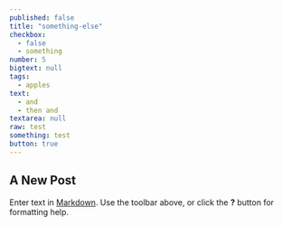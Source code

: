 ```yaml
---
published: false
title: "something-else"
checkbox: 
  - false
  - something
number: 5
bigtext: null
tags: 
  - apples
text: 
  - and
  - then and
textarea: null
raw: test
something: test
button: true
---
```






## A New Post

Enter text in [Markdown](http://daringfireball.net/projects/markdown/). Use the toolbar above, or click the **?** button for formatting help.

